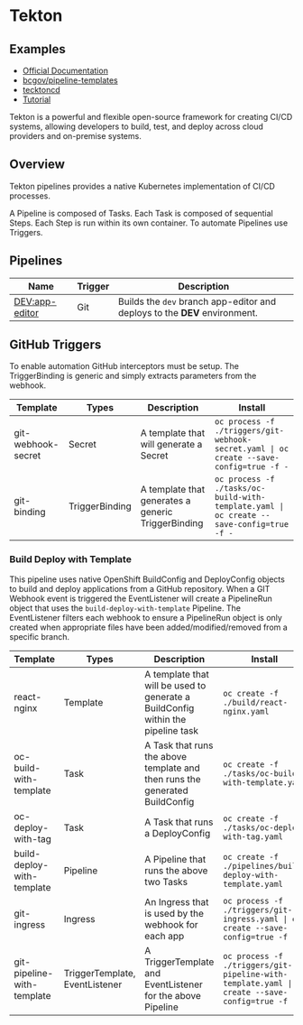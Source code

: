 # Tekton

## Examples

- [Official Documentation](https://tekton.dev/docs/getting-started/)
- [bcgov/pipeline-templates](https://github.com/bcgov/pipeline-templates)
- [tecktoncd](https://github.com/tektoncd)
- [Tutorial](https://www.arthurkoziel.com/tutorial-tekton-triggers-with-github-integration/)

Tekton is a powerful and flexible open-source framework for creating CI/CD systems, allowing developers to build, test, and deploy across cloud providers and on-premise systems.

## Overview

Tekton pipelines provides a native Kubernetes implementation of CI/CD processes.

A Pipeline is composed of Tasks.
Each Task is composed of sequential Steps.
Each Step is run within its own container.
To automate Pipelines use Triggers.

## Pipelines

| Name                                          | Trigger | Description                                                                |
| --------------------------------------------- | ------- | -------------------------------------------------------------------------- |
| [DEV:app-editor](#build-deploy-with-template) | Git     | Builds the `dev` branch app-editor and deploys to the **DEV** environment. |

## GitHub Triggers

To enable automation GitHub interceptors must be setup.
The TriggerBinding is generic and simply extracts parameters from the webhook.

| Template           | Types          | Description                                        | Install                                                                                  |
| ------------------ | -------------- | -------------------------------------------------- | ---------------------------------------------------------------------------------------- |
| git-webhook-secret | Secret         | A template that will generate a Secret             | `oc process -f ./triggers/git-webhook-secret.yaml \| oc create --save-config=true -f -`  |
| git-binding        | TriggerBinding | A template that generates a generic TriggerBinding | `oc process -f ./tasks/oc-build-with-template.yaml \| oc create --save-config=true -f -` |

### Build Deploy with Template

This pipeline uses native OpenShift BuildConfig and DeployConfig objects to build and deploy applications from a GitHub repository.
When a GIT Webhook event is triggered the EventListener will create a PipelineRun object that uses the `build-deploy-with-template` Pipeline.
The EventListener filters each webhook to ensure a PipelineRun object is only created when appropriate files have been added/modified/removed from a specific branch.

| Template                   | Types                          | Description                                                                     | Install                                                                                         |
| -------------------------- | ------------------------------ | ------------------------------------------------------------------------------- | ----------------------------------------------------------------------------------------------- |
| react-nginx                | Template                       | A template that will be used to generate a BuildConfig within the pipeline task | `oc create -f ./build/react-nginx.yaml`                                                         |
| oc-build-with-template     | Task                           | A Task that runs the above template and then runs the generated BuildConfig     | `oc create -f ./tasks/oc-build-with-template.yaml`                                              |
| oc-deploy-with-tag         | Task                           | A Task that runs a DeployConfig                                                 | `oc create -f ./tasks/oc-deploy-with-tag.yaml`                                                  |
| build-deploy-with-template | Pipeline                       | A Pipeline that runs the above two Tasks                                        | `oc create -f ./pipelines/build-deploy-with-template.yaml`                                      |
| git-ingress                | Ingress                        | An Ingress that is used by the webhook for each app                             | `oc process -f ./triggers/git-ingress.yaml \| oc create --save-config=true -f -`                |
| git-pipeline-with-template | TriggerTemplate, EventListener | A TriggerTemplate and EventListener for the above Pipeline                      | `oc process -f ./triggers/git-pipeline-with-template.yaml \| oc create --save-config=true -f -` |
